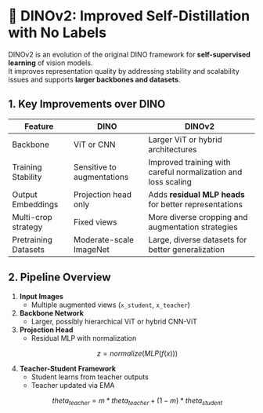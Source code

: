 # 🔹 DINOv2: Improved Self-Distillation with No Labels

DINOv2 is an evolution of the original DINO framework for **self-supervised learning** of vision models.  
It improves representation quality by addressing stability and scalability issues and supports **larger backbones and datasets**.


## 1. Key Improvements over DINO

| Feature                 | DINO                     | DINOv2                                      |
|-------------------------|--------------------------|---------------------------------------------|
| Backbone                | ViT or CNN               | Larger ViT or hybrid architectures         |
| Training Stability       | Sensitive to augmentations| Improved training with careful normalization and loss scaling |
| Output Embeddings        | Projection head only     | Adds **residual MLP heads** for better representations |
| Multi-crop strategy      | Fixed views              | More diverse cropping and augmentation strategies |
| Pretraining Datasets     | Moderate-scale ImageNet  | Large, diverse datasets for better generalization |


## 2. Pipeline Overview

1. **Input Images**
   - Multiple augmented views (`x_student`, `x_teacher`)
2. **Backbone Network**
   - Larger, possibly hierarchical ViT or hybrid CNN-ViT
3. **Projection Head**
   - Residual MLP with normalization
   ```math
   z = normalize(MLP(f(x)))

4. **Teacher-Student Framework**
     - Student learns from teacher outputs
     - Teacher updated via EMA
    ```math
    theta_{teacher} = m * theta_{teacher} + (1-m) * theta_{student}
    ```
